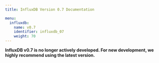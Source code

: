 ```yaml
---
title: InfluxDB Version 0.7 Documentation

menu:
  influxdb:
    name: v0.7
    identifier: influxdb_07
    weight: 70
---
```


__InfluxDB v0.7 is no longer actively developed.
For new development, we highly recommend using the latest version.__
